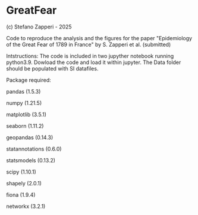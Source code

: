 # GreatFear

(c) Stefano Zapperi - 2025

Code to reproduce the analysis and the figures for the paper "Epidemiology of the Great Fear of 1789 in France" by S. Zapperi et al. (submitted)

Intstructions: 
The code is included in two jupyther notebook running python3.9. Dowload the code and load it within jupyter. The Data folder should be populated with SI datafiles.

Package required:

pandas (1.5.3)

numpy (1.21.5)

matplotlib (3.5.1)

seaborn (1.11.2)

geopandas (0.14.3)

statannotations (0.6.0)

statsmodels (0.13.2)

scipy (1.10.1)

shapely (2.0.1)

fiona (1.9.4)

networkx (3.2.1)

